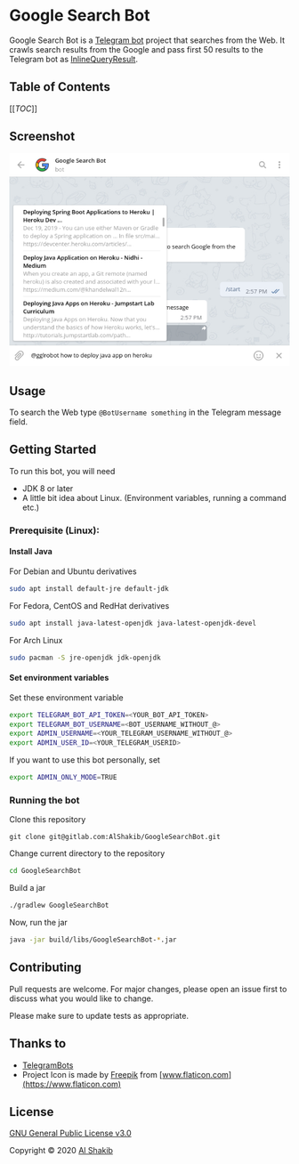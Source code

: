 <h1>Google Search Bot</h1>

Google Search Bot is a [Telegram bot](https://core.telegram.org/bots) project that searches from the Web. It crawls search results from the Google and pass first 50 results to the Telegram bot as [InlineQueryResult](https://core.telegram.org/bots/api#inlinequeryresult).

## Table of Contents

[[_TOC_]]

## Screenshot

![Screenshot](screenshot.png)

## Usage

To search the Web type `@BotUsername something` in the Telegram message field.

## Getting Started

To run this bot, you will need 

- JDK 8 or later
- A little bit idea about Linux. (Environment variables, running a command etc.)

### Prerequisite (Linux):

#### Install Java

For Debian and Ubuntu derivatives

```bash
sudo apt install default-jre default-jdk
```

For Fedora, CentOS and RedHat derivatives

```bash
sudo apt install java-latest-openjdk java-latest-openjdk-devel
```

For Arch Linux

```bash
sudo pacman -S jre-openjdk jdk-openjdk
```

#### Set environment variables

Set these environment variable

```bash
export TELEGRAM_BOT_API_TOKEN=<YOUR_BOT_API_TOKEN>
export TELEGRAM_BOT_USERNAME=<BOT_USERNAME_WITHOUT_@>
export ADMIN_USERNAME=<YOUR_TELEGRAM_USERNAME_WITHOUT_@>
export ADMIN_USER_ID=<YOUR_TELEGRAM_USERID>
```

If you want to use this bot personally, set

```bash
export ADMIN_ONLY_MODE=TRUE
```

### Running the bot

Clone this repository

```bas
git clone git@gitlab.com:AlShakib/GoogleSearchBot.git
```

Change current directory to the repository

```bash
cd GoogleSearchBot
```

Build a jar

```bash
./gradlew GoogleSearchBot
```

Now, run the jar

```bash
java -jar build/libs/GoogleSearchBot-*.jar
```

## Contributing

Pull requests are welcome. For major changes, please open an issue first to discuss what you would like to change.

Please make sure to update tests as appropriate.

## Thanks to

- [TelegramBots](https://github.com/rubenlagus/TelegramBots)
- Project Icon is made by [Freepik](https://www.flaticon.com/authors/freepik) from [www.flaticon.com](https://www.flaticon.com)

## License

[GNU General Public License v3.0](LICENSE)

Copyright © 2020 [Al Shakib](https://alshakib.dev)